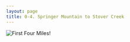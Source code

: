 ```yaml
---
layout: page
title: 0-4. Springer Mountain to Stover Creek
---
```


![First Four Miles!](/trail/g4.png)
